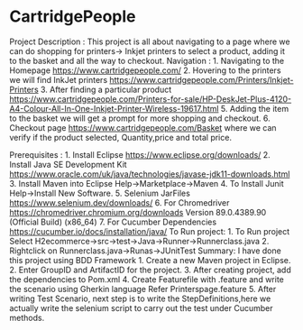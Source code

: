 # CartridgePeople
Project Description : This project is all about navigating to a page where we can do shopping for printers-> Inkjet printers to select a product, adding it to the basket
                      and all the way to checkout.
Navigation :          1. Navigating to the Homepage https://www.cartridgepeople.com/
                      2. Hovering to the printers we will find InkJet printers https://www.cartridgepeople.com/Printers/Inkjet-Printers
                      3. After finding a particular product 
                       https://www.cartridgepeople.com/Printers-for-sale/HP-DeskJet-Plus-4120-A4-Colour-All-In-One-Inkjet-Printer-Wireless-19617.html
                      5. Adding the item to the basket we will get a prompt for more shopping and checkout.
                      6. Checkout page https://www.cartridgepeople.com/Basket where we can verify if the product selected, Quantity,price and total price.

Prerequisites :       1. Install Eclipse https://www.eclipse.org/downloads/
                      2. Install Java SE Development Kit https://www.oracle.com/uk/java/technologies/javase-jdk11-downloads.html
                      3. Install Maven into Eclipse Help->Marketplace->Maven
                      4. To Install Junit Help->Install New Software.
                      5. Selenium JarFiles https://www.selenium.dev/downloads/
                      6. For Chromedriver https://chromedriver.chromium.org/downloads  Version 89.0.4389.90 (Official Build) (x86_64) 
                      7. For Cucumber Dependencies https://cucumber.io/docs/installation/java/
To Run project:       1. To Run project Select H2ecommerce->src->test->Java->Runner->Runnerclass.java
                      2. Rightclick on Runnerclass.java->Runas->JUnitTest
Summary:              I have done this project using BDD Framework 
                      1. Create a new Maven project in Eclipse.
                      2. Enter GroupID and ArtifactID for the project.
                      3. After creating project, add the dependencies to Pom.xml
                      4. Create Featurefile with .feature and write the scenario using Gherkin language 
                             Refer  Printerspage.feature
                      5. After writing Test Scenario, next step is to write the StepDefinitions,here we actually write the selenium script to carry out the test under Cucumber                              methods.
                      
 
